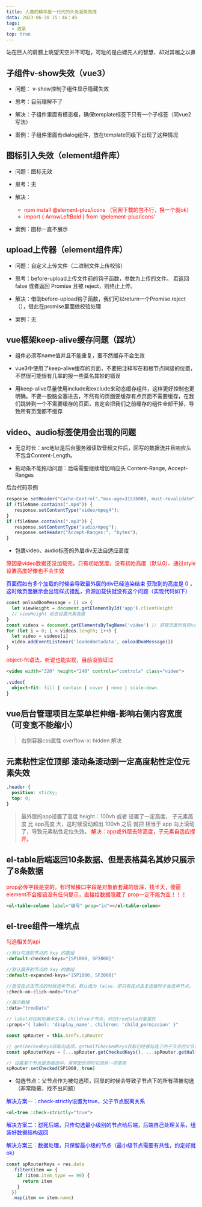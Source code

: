 ```yaml
---
title: 人类的精华是一代代的头发凝聚而成
data: 2023-06-30 15：46：45
tags:
  - 收录
top: true
---
```


站在巨人的肩膀上眺望天空并不可耻，可耻的是白嫖先人的智慧、却对其嗤之以鼻

<!-- more -->

## 子组件v-show失效（vue3）

- 问题： v-show控制子组件显示隐藏失效

- 思考：目前理解不了

- 解决：子组件里面有模态框，确保template标签下只有一个子标签（同vue2写法）

- 案例：子组件里面有dialog组件，放在template同级下出现了这种情况



## 图标引入失效（element组件库）

- 问题：图标无效

- 思考：无

- 解决： 
    - <font color='red'>npm install @element-plus/icons     （官网下载的包不行，换一个就ok）</font>
    - <font color='red'>import {  ArrowLeftBold  } from '@element-plus/icons'</font>


- 案例：图标一直不展示


## upload上传器（element组件库）

- 问题：自定义上传文件（二进制文件上传校验）

- 思考：before-upload上传文件前的钩子函数，参数为上传的文件。 若返回 false 或者返回 Promise 且被 reject，则终止上传。

- 解决：借助before-upload钩子函数，我们可以return一个Promise.reject（），借此在promise里面做校验处理

- 案例：无


## vue框架keep-alive缓存问题（踩坑）

- 组件必须写name值并且不能重复，要不然缓存不会生效

- vue3中使用了keep-alive缓存的页面，不要把注释写在和根节点同级的位置，不然很可能很有几率的报一些莫名其妙的错误

- 用keep-alive尽量使用include和exclude来动态缓存组件，这样更好控制也更明确。不要一股脑全塞进去，不然有的页面要缓存有点页面不需要缓存，在我们跳转到一个不需要缓存的页面，肯定会把我们之前缓存的组件全部干掉，导致所有页面都不缓存


## video、audio标签使用会出现的问题

- 无总时长：src地址是后台服务器读取音频文件后，回写的数据流并且响应头不包含Content-Length。

- 拖动条不能拖动问题：后端需要继续增加响应头 Content-Range, Accept-Ranges

后台代码示例
```js
response.setHeader("Cache-Control","max-age=31536000, must-revalidate");
if (fileName.contains(".mp4")) {
   response.setContentType("video/mpeg4");
}
if (fileName.contains(".mp3")) {
   response.setContentType("audio/mpeg");
   response.setHeader("Accept-Ranges:", "bytes");
}
```

- 包裹video、audio标签的外层div无法自适应高度

<font color='red'>原因是video数据还没加载完，只有初始宽度，没有初始高度（默认0）、通过style设置高度好像也不会生效</font>

<font color='blue'>页面假如有多个加载的时候会导致最外层的div已经渲染结束 获取到的高度是 0 ，这时候页面展示会出现样式错乱，资源加载快就没有这个问题（实现代码如下）</font>

```ts
const onloadDomMessage = () => {
  let viewHeight = document.getElementById('app').clientHeight
  // viewHeight 动态设置元素高度
}
const videos = document.getElementsByTagName('video') // 获取页面所有的video进行遍历，执行获取页面高度
for (let i = 0; i < videos.length; i++) {
  let video = videos[i]
  video.addEventListener('loadedmetadata', onloadDomMessage())
}
```

<font color='red'>object-fit语法、听说也能实现，目前没验证过</font>

```html
<video width="320" height="240" controls="controls" class="video">
```
```css
.video{
  object-fit: fill | contain | cover | none | scale-down
}
```

## vue后台管理项目左菜单栏伸缩-影响右侧内容宽度（可变宽不能缩小）

>右侧容器css属性 overflow-x: hidden 解决

## 元素粘性定位顶部 滚动条滚动到一定高度粘性定位元素失效

```css
.header {
  position: sticky;
  top: 0;
}
```

>最外层的app设置了高度 height：100vh 或者 设置了一定高度， 子元素高度 比 app高度 大，这时候滚动超出 100vh 之后 就把 相当于 app 向上滚动了，导致元素粘性定位失效。
<font color='red'>解决：app或外层去除高度，子元素自适应撑开。</font>

## el-table后端返回10条数据、但是表格莫名其妙只展示了8条数据

<font color='red'>prop必传字段是空的，有时候接口字段是对象嵌套藏的很深，找半天，傻逼element不会报错没有任何提示，直接给数据隐藏了</font>
<font color='red'>prop一定不能为空！！！</font>

```html
<el-table-column label="编号" prop="id"></el-table-column>
```

## el-tree组件一堆坑点

<font color='red'>勾选相关的api</font>

```ts
//默认勾选的节点的 key 的数组	
:default-checked-keys="[SP1000, SP2000]"	

//默认展开的节点的 key 的数组	
:default-expanded-keys="[SP1000, SP2000]"

//是否在点击节点的时候选中节点，默认值为 false，即只有在点击复选框时才会选中节点。	
:check-on-click-node="true"	

//展示数据
:data="treeData"	

// label对应树形展示文本，children子节点，对应treeData对象属性
:props="{ label: 'display_name', children: 'child_permission' }" 
```

```ts
const spRouter = this.$refs.spRouter	

// getCheckedKeys获取勾选项，getHalfCheckedKeys获取已经被勾选了的子节点的父节点
const spRouterKeys = [...spRouter.getCheckedKeys(), ...spRouter.getHalfCheckedKeys()]

// 设置某个节点是否被选中，常常配合同时勾选另一项使用
spRouter.setChecked(SP1000, true)
```

- 勾选节点：父节点作为被勾选项，回显的时候会导致子节点下的所有项被勾选（非常隐蔽，找不出问题）

<font color='blue'>解决方案一：check-strictly设置为true，父子节点脱离关系</font>

```html
<el-tree :check-strictly="true">
```

<font color='blue'>解决方案二：怼死后端，只传勾选最小级别的节点给后端，后端自己处理关系，组装好数据结构返回</font>

<font color='blue'>解决方案三：数据处理，只保留最小级的节点（最小级节点需要有共性，约定好就ok）</font>

```ts
const spRouterKeys = res.data
  .filter(item => {
    if (item.item_type == 99) {
      return item
    }
  })
  .map(item => item.name)
```

<!-- more -->

